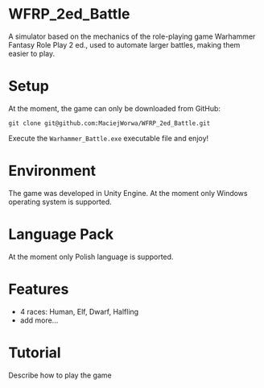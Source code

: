 # WFRP_2ed_Battle
A simulator based on the mechanics of the role-playing game Warhammer Fantasy Role Play 2 ed., used to automate larger battles, making them easier to play.

# Setup

At the moment, the game can only be downloaded from GitHub:

    git clone git@github.com:MaciejWorwa/WFRP_2ed_Battle.git

Execute the `Warhammer_Battle.exe` executable file and enjoy!

# Environment

The game was developed in Unity Engine. At the moment only Windows operating system is supported.

# Language Pack

At the moment only Polish language is supported.

# Features

- 4 races: Human, Elf, Dwarf, Halfling
- add more...

# Tutorial

Describe how to play the game

